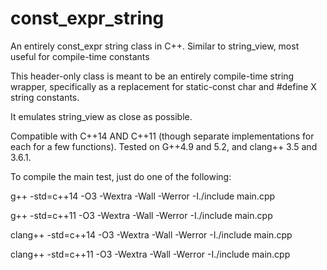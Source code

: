 # const_expr_string
An entirely const_expr string class in C++.  Similar to string_view, most useful for compile-time constants

This header-only class is meant to be an entirely compile-time string wrapper, specifically as a replacement 
for static-const char and #define X string constants.

It emulates string_view as close as possible.

Compatible with C++14 AND C++11 (though separate implementations for each for a few functions).  Tested on G++4.9 and 5.2, and clang++ 3.5 and 3.6.1.

To compile the main test, just do one of the following:

g++ -std=c++14 -O3 -Wextra -Wall -Werror -I./include main.cpp

g++ -std=c++11 -O3 -Wextra -Wall -Werror -I./include main.cpp

clang++ -std=c++14 -O3 -Wextra -Wall -Werror -I./include main.cpp

clang++ -std=c++11 -O3 -Wextra -Wall -Werror -I./include main.cpp
